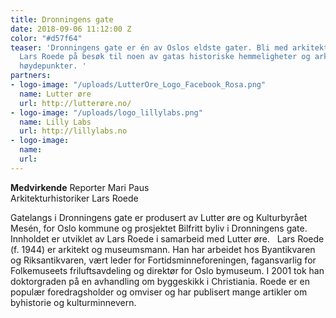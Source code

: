 ```yaml
---
title: Dronningens gate
date: 2018-09-06 11:12:00 Z
color: "#d57f64"
teaser: 'Dronningens gate er én av Oslos eldste gater. Bli med arkitekturhistoriker
  Lars Roede på besøk til noen av gatas historiske hemmeligheter og arkitektoniske
  høydepunkter. '
partners:
- logo-image: "/uploads/LutterOre_Logo_Facebook_Rosa.png"
  name: Lutter øre
  url: http://lutterøre.no/
- logo-image: "/uploads/logo_lillylabs.png"
  name: Lilly Labs
  url: http://lillylabs.no
- logo-image: 
  name: 
  url: 
---
```


**Medvirkende**
Reporter Mari Paus  
Arkitekturhistoriker Lars Roede

Gatelangs i Dronningens gate er produsert av Lutter øre og Kulturbyrået Mesén, for Oslo kommune og prosjektet Bilfritt byliv i Dronningens gate. 
 
Innholdet er utviklet av Lars Roede i samarbeid med Lutter øre.
 
Lars Roede (f. 1944) er arkitekt og museumsmann. Han har arbeidet hos Byantikvaren og Riksantikvaren, vært leder for Fortidsminneforeningen, fagansvarlig for Folkemuseets friluftsavdeling og direktør for Oslo bymuseum. I 2001 tok han doktorgraden på en avhandling om byggeskikk i Christiania. Roede er en populær foredragsholder og omviser og har publisert mange artikler om byhistorie og kulturminnevern.

